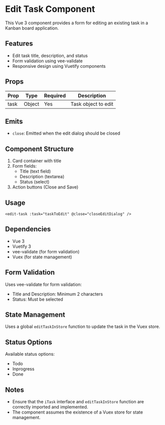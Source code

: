 # Edit Task Component

This Vue 3 component provides a form for editing an existing task in a Kanban board application.

## Features

- Edit task title, description, and status
- Form validation using vee-validate
- Responsive design using Vuetify components

## Props

| Prop | Type   | Required | Description         |
| ---- | ------ | -------- | ------------------- |
| task | Object | Yes      | Task object to edit |

## Emits

- `close`: Emitted when the edit dialog should be closed

## Component Structure

1. Card container with title
2. Form fields:
   - Title (text field)
   - Description (textarea)
   - Status (select)
3. Action buttons (Close and Save)

## Usage

```vue
<edit-task :task="taskToEdit" @close="closeEditDialog" />
```

## Dependencies

- Vue 3
- Vuetify 3
- vee-validate (for form validation)
- Vuex (for state management)

## Form Validation

Uses vee-validate for form validation:

- Title and Description: Minimum 2 characters
- Status: Must be selected

## State Management

Uses a global `editTaskInStore` function to update the task in the Vuex store.

## Status Options

Available status options:

- Todo
- Inprogress
- Done

## Notes

- Ensure that the `iTask` interface and `editTaskInStore` function are correctly imported and implemented.
- The component assumes the existence of a Vuex store for state management.

```

```
